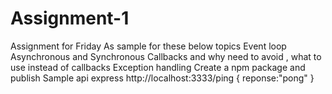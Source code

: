 # Assignment-1

Assignment  for Friday
As sample for these below topics
Event loop
Asynchronous and Synchronous
Callbacks and why need to avoid , what to use instead of callbacks
Exception handling 
Create a npm package and publish
Sample api express
http://localhost:3333/ping
{
	reponse:"pong"
}
